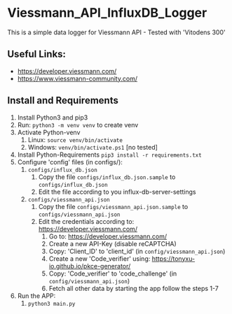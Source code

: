 # Viessmann_API_InfluxDB_Logger

This is a simple data logger for Viessmann API - Tested with 'Vitodens 300'

## Useful Links:
- https://developer.viessmann.com/
- https://www.viessmann-community.com/


## Install and Requirements
1. Install Python3 and pip3
2. Run: `python3 -m venv venv` to create venv
3. Activate Python-venv
   1. Linux: `source venv/bin/activate`
   2. Windows: `venv/bin/activate.ps1` [no tested]
4. Install Python-Requirements `pip3 install -r requirements.txt`
5. Configure 'config' files (in configs/):
   1. `configs/influx_db.json`
      1. Copy the file `configs/influx_db.json.sample` to `configs/influx_db.json`
      2. Edit the file according to you influx-db-server-settings
   2. `configs/viessmann_api.json`
      1. Copy the file `configs/viessmann_api.json.sample` to `configs/viessmann_api.json`
      2. Edit the credentials according to: https://developer.viessmann.com/
         1. Go to: https://developer.viessmann.com/
         2. Create a new API-Key (disable reCAPTCHA)
         3. Copy: 'Client_ID' to 'client_id' (in `config/viessmann_api.json`)
         4. Create a new 'Code_verifier' using: https://tonyxu-io.github.io/pkce-generator/
         5. Copy: 'Code_verifier' to 'code_challenge' (in `config/viessmann_api.json`)
         6. Fetch all other data by starting the app follow the steps 1-7
6. Run the APP:
   1. `python3 main.py`
